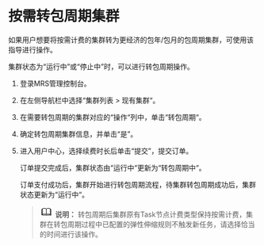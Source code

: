 # 按需转包周期集群<a name="mrs_01_0590"></a>

如果用户想要将按需计费的集群转为更经济的包年/包月的包周期集群，可使用该指导进行操作。

集群状态为“运行中”或“停止中”时，可以进行转包周期操作。

1.  登录MRS管理控制台。
2.  在左侧导航栏中选择“集群列表  \>  现有集群“。
3.  在需要转包周期的集群对应的“操作“列中，单击“转包周期“。
4.  确定转包周期集群信息，并单击“是”。
5.  进入用户中心，选择续费时长后单击“提交”，提交订单。

    订单提交完成后，集群状态由“运行中“更新为“转包周期中“。

    订单支付成功后，集群开始进行转包周期流程，待集群转包周期成功后，集群状态更新为“运行中“。

    >![](public_sys-resources/icon-note.gif) **说明：** 
    >转包周期后集群原有Task节点计费类型保持按需计费，集群在转包周期过程中已配置的弹性伸缩规则不触发新任务，请选择恰当的时间进行该操作。


